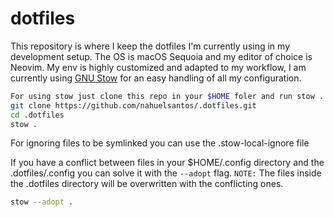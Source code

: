 # dotfiles
This repository is where I keep the dotfiles I'm currently using in my development setup.
The OS is macOS Sequoia and my editor of choice is Neovim.
My env is highly customized and adapted to my workflow, I am currently using [GNU Stow](https://www.gnu.org/software/stow/) for an easy handling of all my configuration. 

```zsh
For using stow just clone this repo in your $HOME foler and run stow .
git clone https://github.com/nahuelsantos/.dotfiles.git
cd .dotfiles
stow .
```

For ignoring files to be symlinked you can use the .stow-local-ignore file

If you have a conflict between files in your $HOME/.config directory and the .dotfiles/.config you can solve it with the ```--adopt``` flag. ```NOTE:``` The files inside the .dotfiles directory will be overwritten with the conflicting ones.

```zsh
stow --adopt . 
```
